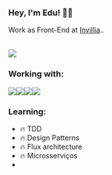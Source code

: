 ### Hey, I'm Edu! 🖖🏻
<p>Work as Front-End at <a href="https://invillia.com/global-growth-framework/" target="blank">Invillia</a>..</p>

<br />
<a href="https://www.instagram.com/eduardosilvadev/" target="blank"><img src="https://img.shields.io/badge/Instagram-E4405F?style=for-the-badge&logo=instagram&logoColor=white"></a>



### Working with:
<img src="https://img.shields.io/badge/React-20232A?style=for-the-badge&logo=react&logoColor=61DAFBhttps://img.shields.io/badge/React-20232A?style=for-the-badge&logo=react&logoColor=61DAFB" /><img src="https://img.shields.io/badge/TypeScript-007ACC?style=for-the-badge&logo=typescript&logoColor=white" /><img src="https://img.shields.io/badge/JavaScript-F7DF1E?style=for-the-badge&logo=javascript&logoColor=black" /><img src="https://img.shields.io/badge/Redux-593D88?style=for-the-badge&logo=redux&logoColor=white" />
<br />

### Learning:
- 🔥 TDD
- 🔥 Design Patterns 
- 🔥 Flux architecture
- 🔥 Microsserviços
- 

